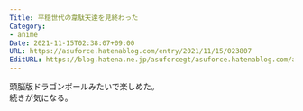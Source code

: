 ```yaml
---
Title: 平穏世代の韋駄天達を見終わった
Category:
- anime
Date: 2021-11-15T02:38:07+09:00
URL: https://asuforce.hatenablog.com/entry/2021/11/15/023807
EditURL: https://blog.hatena.ne.jp/asuforcegt/asuforce.hatenablog.com/atom/entry/13574176438033032162
---
```


頭脳版ドラゴンボールみたいで楽しめた。  
続きが気になる。
